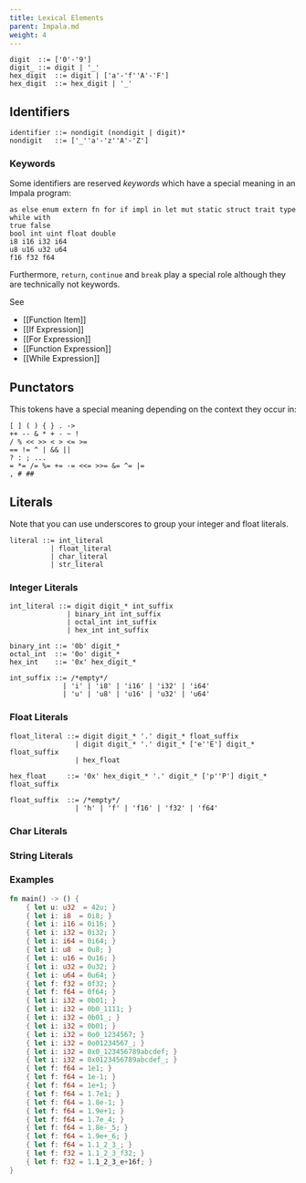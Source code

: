 ```yaml
---
title: Lexical Elements
parent: Impala.md
weight: 4
---
```


```
digit  ::= ['0'-'9']
digit_ ::= digit | '_'
hex_digit  ::= digit | ['a'-'f''A'-'F']
hex_digit  ::= hex_digit | '_'
```

## Identifiers

```
identifier ::= nondigit (nondigit | digit)*
nondigit   ::= ['_''a'-'z''A'-'Z']
```

### Keywords

Some identifiers are reserved *keywords* which have a special meaning in an Impala program:

```
as else enum extern fn for if impl in let mut static struct trait type while with
true false
bool int uint float double
i8 i16 i32 i64
u8 u16 u32 u64
f16 f32 f64
```
Furthermore, ```return```, ```continue``` and ```break``` play a special role although they are technically not keywords.

See 
* [[Function Item]]
* [[If Expression]]
* [[For Expression]]
* [[Function Expression]]
* [[While Expression]]

## Punctators

This tokens have a special meaning depending on the context they occur in:
```
[ ] ( ) { } . ->
++ -- & * + - ~ !
/ % << >> < > <= >=
== != ^ | && || 
? : ; ...
= *= /= %= += -= <<= >>= &= ^= |=
, # ##
```

## Literals

Note that you can use underscores to group your integer and float literals.

```
literal ::= int_literal
          | float_literal
          | char_literal
          | str_literal
```

### Integer Literals

```
int_literal ::= digit digit_* int_suffix
              | binary_int int_suffix
              | octal_int int_suffix
              | hex_int int_suffix

binary_int ::= '0b' digit_*
octal_int  ::= '0o' digit_*
hex_int    ::= '0x' hex_digit_*

int_suffix ::= /*empty*/
             | 'i' | 'i8' | 'i16' | 'i32' | 'i64'
             | 'u' | 'u8' | 'u16' | 'u32' | 'u64'
```

### Float Literals

```
float_literal ::= digit digit_* '.' digit_* float_suffix
                | digit digit_* '.' digit_* ['e''E'] digit_* float_suffix
                | hex_float

hex_float     ::= '0x' hex_digit_* '.' digit_* ['p''P'] digit_* float_suffix

float_suffix  ::= /*empty*/
                | 'h' | 'f' | 'f16' | 'f32' | 'f64'
```

### Char Literals

### String Literals

### Examples

```rust
fn main() -> () {
    { let u: u32  = 42u; }
    { let i: i8  = 0i8; }
    { let i: i16 = 0i16; }
    { let i: i32 = 0i32; }
    { let i: i64 = 0i64; }
    { let i: u8  = 0u8; }
    { let i: u16 = 0u16; }
    { let i: u32 = 0u32; }
    { let i: u64 = 0u64; }
    { let f: f32 = 0f32; }
    { let f: f64 = 0f64; }
    { let i: i32 = 0b01; }
    { let i: i32 = 0b0_1111; }
    { let i: i32 = 0b01_; }
    { let i: i32 = 0b01; }
    { let i: i32 = 0o0_1234567; }
    { let i: i32 = 0o01234567_; }
    { let i: i32 = 0x0_123456789abcdef; }
    { let i: i32 = 0x0123456789abcdef_; }
    { let f: f64 = 1e1; }
    { let f: f64 = 1e-1; }
    { let f: f64 = 1e+1; }
    { let f: f64 = 1.7e1; }
    { let f: f64 = 1.8e-1; }
    { let f: f64 = 1.9e+1; }
    { let f: f64 = 1.7e_4; }
    { let f: f64 = 1.8e-_5; }
    { let f: f64 = 1.9e+_6; }
    { let f: f64 = 1.1_2_3_; }
    { let f: f32 = 1.1_2_3_f32; }
    { let f: f32 = 1.1_2_3_e+16f; }
}
```
